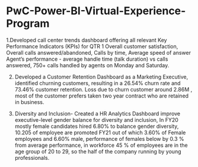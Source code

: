 # PwC-Power-BI-Virtual-Experience-Program
1.Developed call center trends dashboard offering all relevant Key Performance Indicators (KPIs) for QTR 1 Overall customer satisfaction, Overall calls answered/abandoned, Calls by time, Average speed of answer
Agent’s performance - average handle time (talk duration) vs calls answered, 750+ calls handled by agents on Monday and Saturday.

2. Developed a Customer Retention Dashboard as a Marketing Executive, identified churning customers, resulting in a 26.54% churn rate and 73.46% customer retention. Loss due to churn customer around 2.86M , most of the customer prefers taken two year contract who are retained in business.

3. Diversity and Inclusion- Created a HR Analytics Dashboard improve executive-level gender balance for diversity and inclusion, In FY20 mostly female candidates hired 6.80% to balance gender diversity, 10.205 of employee are promoted FY21 out of which 3.60% of Female employees and 6.60% male, performance of females below by 0.3 % from average performance, in workforce 45 % of employees are in the age group of 20 to 29, so the half of the company running by young professionals.
